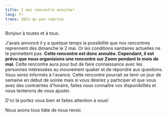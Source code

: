 ```yaml
---
title: 2 mai rencontre annulée!
lang: fr
trans: 2021-qc-pas-reprise
---
```

Bonjour à toutes et à tous.

J'avais annoncé il y a quelque temps la possibilité que nos rencontres reprennent dès dimanche le 2 mai. Or les conditions sanitaires actuelles ne le permettent pas. **Cette rencontre est donc annulée. Cependant, il est prévu que nous organisions une rencontre sur Zoom pendant le mois de mai.** Cette rencontre aura pour but de faire connaissance avec les personnes intéressées au mouvement quaker et de répondre aux questions. Vous serez informés à l'avance. Cette rencontre pourrait se tenir un jour de semaine en début de soirée mais si vous désirez y participer et que vous avez des contraintes d'horaire, faites nous connaitre vos disponibilités et nous tenterons de nous ajuster.

D'ici là portez vous bien et faites attention à vous!

Nous avons tous hâte de nous revoir.
